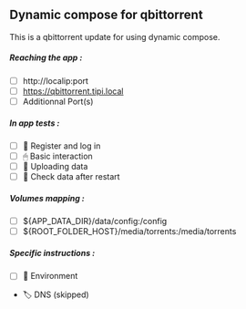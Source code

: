 ## Dynamic compose for qbittorrent
This is a qbittorrent update for using dynamic compose.
##### Reaching the app :
- [ ] http://localip:port
- [ ] https://qbittorrent.tipi.local
- [ ] Additionnal Port(s)
##### In app tests :
- [ ] 📝 Register and log in
- [ ] 🖱 Basic interaction
- [ ] 🌆 Uploading data
- [ ] 🔄 Check data after restart
##### Volumes mapping :
- [ ] ${APP_DATA_DIR}/data/config:/config
- [ ] ${ROOT_FOLDER_HOST}/media/torrents:/media/torrents
##### Specific instructions :
- [ ] 🌳 Environment
- 🏷 DNS (skipped)
